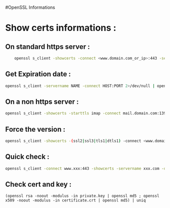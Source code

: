#OpenSSL Informations 

# Show certs informations :

## On standard https server :

```bash
    openssl s_client -showcerts -connect <www.domain.com_or_ip>:443 -servername www.domain.com
```
## Get Expiration date :

```bash
openssl s_client -servername NAME -connect HOST:PORT 2>/dev/null | openssl x509 -noout -dates
```
## On a non https server :
```bash
openssl s_client -showcerts -starttls imap -connect mail.domain.com:139
```
## Force the version :
```bash
openssl s_client -showcerts -(ssl2|ssl3|tls1|dtls1) -connect <www.domain.com_or_ip>:443 -servername www.domain.com
```

## Quick check : 
```bash
openssl s_client -connect www.xxx:443 -showcerts -servername xxx.com -debug | grep error
```

## Check cert and key :
```
(openssl rsa -noout -modulus -in private.key | openssl md5 ; openssl x509 -noout -modulus -in certificate.crt | openssl md5) | uniq
```
